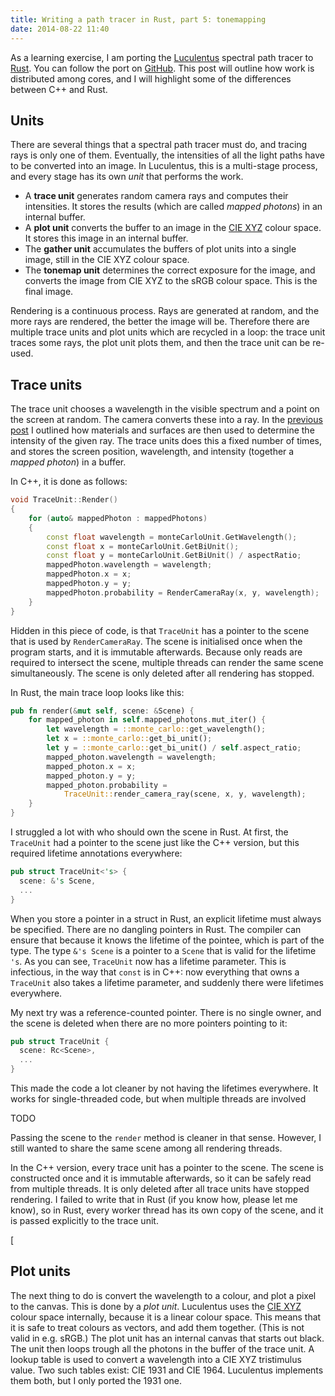 ```yaml
---
title: Writing a path tracer in Rust, part 5: tonemapping
date: 2014-08-22 11:40
---
```


As a learning exercise, I am porting the [Luculentus][luculentus] spectral path tracer to [Rust][rust].
You can follow the port on [GitHub][robigo-luculenta].
This post will outline how work is distributed among cores,
and I will highlight some of the differences between C++ and Rust.

[rust]:             http://rust-lang.org
[luculentus]:       https://github.com/ruud-v-a/luculentus
[robigo-luculenta]: https://github.com/ruud-v-a/robigo-luculenta

Units
-----
There are several things that a spectral path tracer must do,
and tracing rays is only one of them.
Eventually, the intensities of all the light paths have to be converted into an image.
In Luculentus, this is a multi-stage process, and every stage has its own _unit_ that performs the work.

- A **trace unit** generates random camera rays and computes their intensities.
  It stores the results (which are called _mapped photons_) in an internal buffer.
- A **plot unit** converts the buffer to an image in the [CIE XYZ][ciexyz] colour space.
  It stores this image in an internal buffer.
- The **gather unit** accumulates the buffers of plot units into a single image,
  still in the CIE XYZ colour space.
- The **tonemap unit** determines the correct exposure for the image,
  and converts the image from CIE XYZ to the sRGB colour space.
  This is the final image.

Rendering is a continuous process.
Rays are generated at random, and the more rays are rendered, the better the image will be.
Therefore there are multiple trace units and plot units which are recycled in a loop:
the trace unit traces some rays, the plot unit plots them, and then the trace unit can be re-used.

[ciexyz]:  https://en.wikipedia.org/wiki/CIE_XYZ

<!--more-->

Trace units
-----------
The trace unit chooses a wavelength in the visible spectrum and a point on the screen at random.
The camera converts these into a ray.
In the [previous post][prev] I outlined how materials and surfaces
are then used to determine the intensity of the given ray.
The trace units does this a fixed number of times, and stores the screen position,
wavelength, and intensity (together a _mapped photon_) in a buffer.

[prev]: /2014/08/19/writing-a-path-tracer-in-rust-part-4-tracing-rays

In C++, it is done as follows:

```cpp
void TraceUnit::Render()
{
    for (auto& mappedPhoton : mappedPhotons)
    {
        const float wavelength = monteCarloUnit.GetWavelength();
        const float x = monteCarloUnit.GetBiUnit();
        const float y = monteCarloUnit.GetBiUnit() / aspectRatio;
        mappedPhoton.wavelength = wavelength;
        mappedPhoton.x = x;
        mappedPhoton.y = y;
        mappedPhoton.probability = RenderCameraRay(x, y, wavelength);
    }
}
```

Hidden in this piece of code, is that `TraceUnit` has a pointer to the scene
that is used by `RenderCameraRay`.
The scene is initialised once when the program starts, and it is immutable afterwards.
Because only reads are required to intersect the scene,
multiple threads can render the same scene simultaneously.
The scene is only deleted after all rendering has stopped.

In Rust, the main trace loop looks like this:

```rust
pub fn render(&mut self, scene: &Scene) {
    for mapped_photon in self.mapped_photons.mut_iter() {
        let wavelength = ::monte_carlo::get_wavelength();
        let x = ::monte_carlo::get_bi_unit();
        let y = ::monte_carlo::get_bi_unit() / self.aspect_ratio;
        mapped_photon.wavelength = wavelength;
        mapped_photon.x = x;
        mapped_photon.y = y;
        mapped_photon.probability =
            TraceUnit::render_camera_ray(scene, x, y, wavelength);
    }
}
```

I struggled a lot with who should own the scene in Rust.
At first, the `TraceUnit` had a pointer to the scene just like the C++ version,
but this required lifetime annotations everywhere:

```rust
pub struct TraceUnit<'s> {
  scene: &'s Scene,
  ...
}
```

When you store a pointer in a struct in Rust,
an explicit lifetime must always be specified.
There are no dangling pointers in Rust.
The compiler can ensure that because it knows the lifetime of the pointee, which is part of the type.
The type `&'s Scene` is a pointer to a `Scene` that is valid for the lifetime `'s`.
As you can see, `TraceUnit` now has a lifetime parameter.
This is infectious, in the way that `const` is in C++: now everything that owns a `TraceUnit`
also takes a lifetime parameter, and suddenly there were lifetimes everywhere.

My next try was a reference-counted pointer.
There is no single owner, and the scene is deleted when there are no more pointers pointing to it:

```rust
pub struct TraceUnit {
  scene: Rc<Scene>,
  ...
}
```

This made the code a lot cleaner by not having the lifetimes everywhere.
It works for single-threaded code, but when multiple threads are involved

TODO

Passing the scene to the `render` method is cleaner in that sense.
However, I still wanted to share the same scene among all rendering threads.


In the C++ version, every trace unit has a pointer to the scene.
The scene is constructed once and it is immutable afterwards,
so it can be safely read from multiple threads.
It is only deleted after all trace units have stopped rendering.
I failed to write that in Rust (if you know how, please let me know),
so in Rust, every worker thread has its own copy of the scene,
and it is passed explicitly to the trace unit.

[

Plot units
----------
The next thing to do is convert the wavelength to a colour, and plot a pixel to the canvas.
This is done by a _plot unit_.
Luculentus uses the [CIE XYZ][ciexyz] colour space internally, because it is a linear colour space.
This means that it is safe to treat colours as vectors, and add them together.
(This is not valid in e.g. sRGB.)
The plot unit has an internal canvas that starts out black.
The unit then loops trough all the photons in the buffer of the trace unit.
A lookup table is used to convert a wavelength into a CIE XYZ tristimulus value.
Two such tables exist: CIE 1931 and CIE 1964.
Luculentus implements them both, but I only ported the 1931 one.

